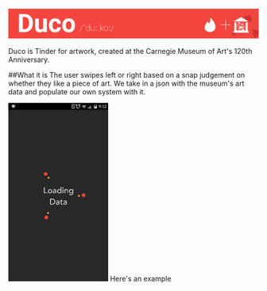 ![Duco](https://github.com/devanshk/Duco/blob/master/Designs/readme_duco_thin.png?raw=true)

Duco is Tinder for artwork, created at the Carnegie Museum of Art's 120th Anniversary.

##What it is
The user swipes left or right based on a snap judgement on whether they like a piece of art. We take in a json with the museum's art data and populate our own system with it.

![ArchiSample](https://github.com/devanshk/Duco/blob/master/Designs/rec_1_convert.gif?raw=true) Here's an example
